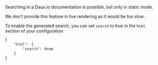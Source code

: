 Searching in a Daux.io documentation is possible, but only in static mode.

We don't provide this feature in live rendering as it would be too slow.

To enable the generated search, you can set `search` to true in the `html` section of your configuration

```json
{
	"html": {
		"search": true
    }
}
```

